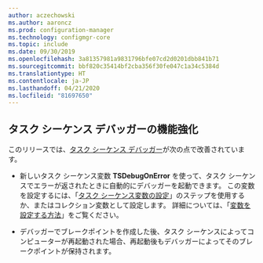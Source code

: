 ```yaml
---
author: aczechowski
ms.author: aaroncz
ms.prod: configuration-manager
ms.technology: configmgr-core
ms.topic: include
ms.date: 09/30/2019
ms.openlocfilehash: 3a81357981a9831796bfe07cd2d0201dbb841b71
ms.sourcegitcommit: bbf820c35414bf2cba356f30fe047c1a34c5384d
ms.translationtype: HT
ms.contentlocale: ja-JP
ms.lasthandoff: 04/21/2020
ms.locfileid: "81697650"
---
```

## <a name="improvements-to-task-sequence-debugger"></a><a name="bkmk_tsdebug"></a> タスク シーケンス デバッガーの機能強化

このリリースでは、[タスク シーケンス デバッガー](../../../../../osd/deploy-use/debug-task-sequence.md)が次の点で改善されています。

- 新しいタスク シーケンス変数 **TSDebugOnError** を使って、タスク シーケンスでエラーが返されたときに自動的にデバッガーを起動できます。 この変数を設定するには、「[タスク シーケンス変数の設定](../../../../../osd/understand/task-sequence-steps.md#BKMK_SetTaskSequenceVariable)」のステップを使用するか、またはコレクション変数として設定します。<!-- 5012536 --> 詳細については、「[変数を設定する方法](../../../../../osd/understand/using-task-sequence-variables.md#bkmk_set)」をご覧ください。

- デバッガーでブレークポイントを作成した後、タスク シーケンスによってコンピューターが再起動された場合、再起動後もデバッガーによってそのブレークポイントが保持されます。<!-- 5012509 -->
